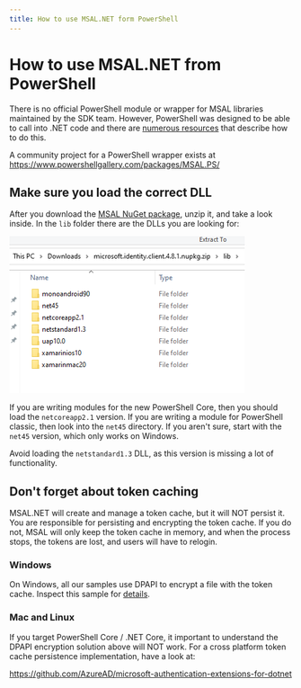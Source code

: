 ```yaml
---
title: How to use MSAL.NET form PowerShell
---
```


# How to use MSAL.NET from PowerShell

There is no official PowerShell module or wrapper for MSAL libraries maintained by the SDK team. However, PowerShell was designed to be able to call into .NET code and there are [numerous resources](https://stackoverflow.com/questions/3079346/how-to-reference-net-assemblies-using-powershell) that describe how to do this.

A community project for a PowerShell wrapper exists at https://www.powershellgallery.com/packages/MSAL.PS/ 

## Make sure you load the correct DLL

After you download the [MSAL NuGet package](https://www.nuget.org/packages/Microsoft.Identity.Client/), unzip it, and take a look inside. In the `lib` folder there are the DLLs you are looking for:

![Contents of the MSAL NuGet package](../media/msal-folder-content.png)

If you are writing modules for the new PowerShell Core, then you should load the `netcoreapp2.1` version. If you are writing a module for PowerShell classic, then look into the `net45` directory. If you aren't sure, start with the `net45` version, which only works on Windows.

Avoid loading the `netstandard1.3` DLL, as this version is missing a lot of functionality.

## Don't forget about token caching

MSAL.NET will create and manage a token cache, but it will NOT persist it. You are responsible for persisting and encrypting the token cache. If you do not, MSAL will only keep the token cache in memory, and when the process stops, the tokens are lost, and users will have to relogin.

### Windows

On Windows, all our samples use DPAPI to encrypt a file with the token cache. Inspect this sample for [details](https://github.com/azure-samples/active-directory-dotnet-desktop-msgraph-v2).

### Mac and Linux

If you target PowerShell Core / .NET Core, it important to understand the DPAPI encryption solution above will NOT work. For a cross platform token cache persistence implementation, have a look at:

https://github.com/AzureAD/microsoft-authentication-extensions-for-dotnet
